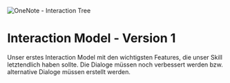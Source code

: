 ![OneNote - Interaction Tree](https://user-images.githubusercontent.com/85286401/140991067-5d3e37f2-a5d4-403c-a432-7f9d8a4014c3.png)

# Interaction Model - Version 1

Unser erstes Interaction Model mit den wichtigsten Features, die unser Skill letztendlich haben sollte. Die Dialoge müssen noch verbessert werden bzw. alternative Dialoge müssen erstellt werden.